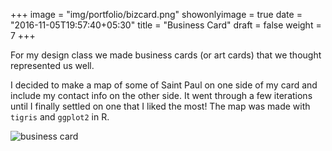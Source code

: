+++
image = "img/portfolio/bizcard.png"
showonlyimage = true
date = "2016-11-05T19:57:40+05:30"
title = "Business Card"
draft = false
weight = 7
+++

For my design class we made business cards (or art cards) that we thought represented us well.

I decided to make a map of some of Saint Paul on one side of my card and include my contact info on the other side. It went through a few iterations until I finally settled on one that I liked the most! The map was made with `tigris` and `ggplot2` in R. 

![business card](/img/portfolio/bizcard.png)